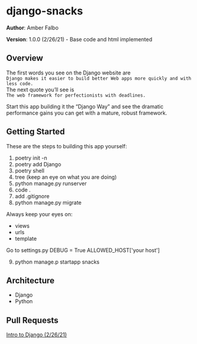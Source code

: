 # django-snacks

**Author**: Amber Falbo

**Version**: 
1.0.0 (2/26/21) - Base code and html implemented

## Overview
The first words you see on the Django website are <br>
`Django makes it easier to build better Web apps more quickly and with less code.`<br>
The next quote you’ll see is<br>
`The web framework for perfectionists with deadlines.`<br>

Start this app building it the “Django Way” and see the dramatic performance gains you can get with a mature, robust framework.

## Getting Started
These are the steps to building this app yourself:<br>

1. poetry init -n
1. poetry add Django
1. poetry shell
1. tree (keep an eye on what you are doing)
1. python manage.py runserver
1. code .
1. add .gitignore 
1. python manage.py migrate

Always keep your eyes on:
- views
- urls
- template

Go to settings.py
DEBUG = True
ALLOWED_HOST['your host']

9. python manage.p startapp snacks


## Architecture
- Django
- Python

<!-- Provide a detailed description of the application design. What technologies (languages, libraries, etc) you're using, and any other relevant design information. -->

## Pull Requests
[Intro to Django (2/26/21)](https://github.com/AmberFalbo/django-snacks/pull/1)

<!-- Use this are to document the iterative changes made to your application as each feature is successfully implemented. Use time stamps. Here's an example:

01-01-2001 4:59pm - Added functionality to add and delete some things. -->


<!-- ## Example -->
<!-- Show them what looks like and how how to use the application.  -->